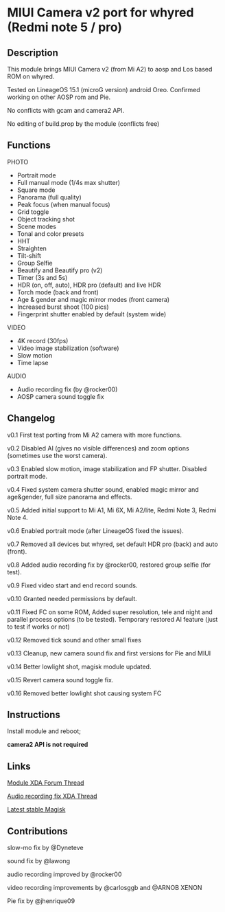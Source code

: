 # **MIUI Camera v2 port for whyred (Redmi note 5 / pro)**

## Description
This module brings MIUI Camera v2 (from Mi A2) to aosp and Los based ROM on whyred.

Tested on LineageOS 15.1 (microG version) android Oreo.
Confirmed working on other AOSP rom and Pie.

No conflicts with gcam and camera2 API.

No editing of build.prop by the module (conflicts free)

## Functions
PHOTO

- Portrait mode
- Full manual mode (1/4s max shutter)
- Square mode
- Panorama (full quality)
- Peak focus (when manual focus)
- Grid toggle
- Object tracking shot
- Scene modes
- Tonal and color presets
- HHT
- Straighten
- Tilt-shift
- Group Selfie
- Beautify and Beautify pro (v2)
- Timer (3s and 5s)
- HDR (on, off, auto), HDR pro (default) and live HDR
- Torch mode (back and front)
- Age & gender and magic mirror modes (front camera)
- Increased burst shoot (100 pics)
- Fingerprint shutter enabled by default (system wide)

VIDEO

- 4K record (30fps)
- Video image stabilization (software)
- Slow motion
- Time lapse

AUDIO

- Audio recording fix (by @rocker00)
- AOSP camera sound toggle fix

## Changelog

v0.1      First test porting from Mi A2 camera with more functions.

v0.2      Disabled AI (gives no visible differences) and zoom options (sometimes use the worst camera).

v0.3      Enabled slow motion, image stabilization and FP shutter. Disabled portrait mode.

v0.4      Fixed system camera shutter sound, enabled magic mirror and age&gender, full size panorama and effects.

v0.5      Added initial support to Mi A1, Mi 6X, Mi A2/lite, Redmi Note 3, Redmi Note 4. 

v0.6      Enabled portrait mode (after LineageOS fixed the issues).

v0.7      Removed all devices but whyred, set default HDR pro (back) and auto (front).

v0.8      Added audio recording fix by @rocker00, restored group selfie (for test).

v0.9      Fixed video start and end record sounds.

v0.10     Granted needed permissions by default.

v0.11     Fixed FC on some ROM, Added super resolution, tele and night and parallel process options (to be tested). Temporary restored AI feature (just to test if works or not)

v0.12     Removed tick sound and other small fixes

v0.13     Cleanup, new camera sound fix and first versions for Pie and MIUI

v0.14     Better lowlight shot, magisk module updated.

v0.15     Revert camera sound toggle fix.

v0.16     Removed better lowlight shot causing system FC

## Instructions
Install module and reboot;

**camera2 API is not required**

## Links
[Module XDA Forum Thread](https://forum.xda-developers.com/redmi-note-5-pro/themes/magisk-miui-camera-v2-port-mods-t3830475 "Module official XDA thread")

[Audio recording fix XDA Thread](https://forum.xda-developers.com/redmi-note-5-pro/themes/magisk-fix-bad-camcorder-audio-quality-t3828711 "original audio record fix module thread")

[Latest stable Magisk](http://www.tiny.cc/latestmagisk)

## Contributions
slow-mo fix by @Dyneteve

sound fix by @lawong

audio recording improved by @rocker00

video recording improvements by @carlosggb and @ARNOB XENON

Pie fix by @jhenrique09
